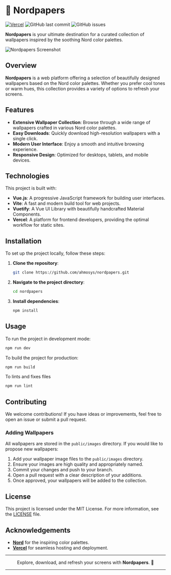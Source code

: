 # 🌌 Nordpapers

[![Vercel](https://vercelbadge.vercel.app/api/ahmosys/nordpapers)](https://nordpapers.vercel.app) ![GitHub last commit](https://img.shields.io/github/last-commit/ahmosys/nordpapers) ![GitHub issues](https://img.shields.io/github/issues/ahmosys/nordpapers)

**Nordpapers** is your ultimate destination for a curated collection of wallpapers inspired by the soothing Nord color palettes.

![Nordpapers Screenshot](https://i.ibb.co/nDmXp3D/pawelzmarlak-2024-07-14-T15-26-04-789-Z.png)

## Overview

**Nordpapers** is a web platform offering a selection of beautifully designed wallpapers based on the Nord color palettes. Whether you prefer cool tones or warm hues, this collection provides a variety of options to refresh your screens.

## Features

- **Extensive Wallpaper Collection**: Browse through a wide range of wallpapers crafted in various Nord color palettes.
- **Easy Downloads**: Quickly download high-resolution wallpapers with a single click.
- **Modern User Interface**: Enjoy a smooth and intuitive browsing experience.
- **Responsive Design**: Optimized for desktops, tablets, and mobile devices.

## Technologies

This project is built with:

- **Vue.js**: A progressive JavaScript framework for building user interfaces.
- **Vite**: A fast and modern build tool for web projects.
- **Vuetify**: A Vue UI Library with beautifully handcrafted Material Components.
- **Vercel**: A platform for frontend developers, providing the optimal workflow for static sites.

## Installation

To set up the project locally, follow these steps:

1. **Clone the repository**:

    ```bash
    git clone https://github.com/ahmosys/nordpapers.git
    ```

2. **Navigate to the project directory**:

    ```bash
    cd nordpapers
    ```

3. **Install dependencies**:

    ```bash
    npm install
    ```

## Usage

To run the project in development mode:

```bash
npm run dev
```

To build the project for production:

```bash
npm run build
```

To lints and fixes files
    
```bash
npm run lint
```

## Contributing

We welcome contributions! If you have ideas or improvements, feel free to open an issue or submit a pull request.

### Adding Wallpapers

All wallpapers are stored in the `public/images` directory. If you would like to propose new wallpapers:

1. Add your wallpaper image files to the `public/images` directory.
2. Ensure your images are high quality and appropriately named.
3. Commit your changes and push to your branch.
4. Open a pull request with a clear description of your additions.
5. Once approved, your wallpapers will be added to the collection.

## License
This project is licensed under the MIT License. For more information, see the [LICENSE](LICENSE) file.

## Acknowledgements

- **[Nord](https://www.nordtheme.com/)** for the inspiring color palettes.
- **[Vercel](https://vercel.com/)** for seamless hosting and deployment.

---

<p align="center">
    Explore, download, and refresh your screens with <strong>Nordpapers</strong>. 🌌
</p>


---